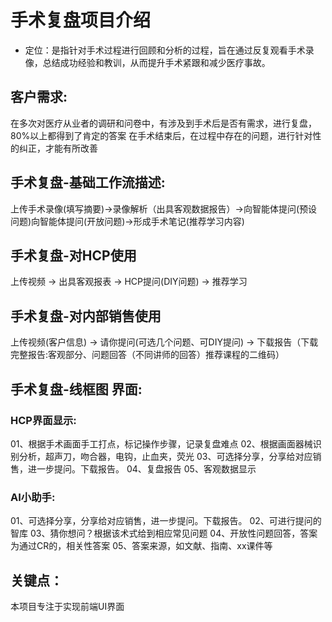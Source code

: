 # 手术复盘项目介绍

- 定位：是指针对手术过程进行回顾和分析的过程，旨在通过反复观看手术录像，总结成功经验和教训，从而提升手术紧跟和减少医疗事故。

## 客户需求:
在多次对医疗从业者的调研和问卷中，有涉及到手术后是否有需求，进行复盘，80%以上都得到了肯定的答案
在手术结束后，在过程中存在的问题，进行针对性的纠正，才能有所改善

## 手术复盘-基础工作流描述:
上传手术录像(填写摘要)->录像解析（出具客观数据报告）->向智能体提问(预设问题)向智能体提问(开放问题)->形成手术笔记(推荐学习内容)

## 手术复盘-对HCP使用
上传视频 -> 出具客观报表 -> HCP提问(DIY问题) -> 推荐学习

## 手术复盘-对内部销售使用
上传视频(客户信息) -> 请你提问(可选几个问题、可DIY提问) -> 下载报告（下载完整报告:客观部分、问题回答（不同讲师的回答）推荐课程的二维码）

## 手术复盘-线框图 界面:
### HCP界面显示:
01、根据手术画面手工打点，标记操作步骤，记录复盘难点
02、根据画面器械识别分析，超声刀，吻合器，电钩，止血夹，荧光
03、可选择分享，分享给对应销售，进一步提问。下载报告。
04、复盘报告
05、客观数据显示
### AI小助手:
01、可选择分享，分享给对应销售，进一步提问。下载报告。
02、可进行提问的智库
03、猜你想问？根据该术式给到相应常见问题
04、开放性问题回答，答案为通过CR的，相关性答案
05、答案来源，如文献、指南、xx课件等

## 关键点：
本项目专注于实现前端UI界面